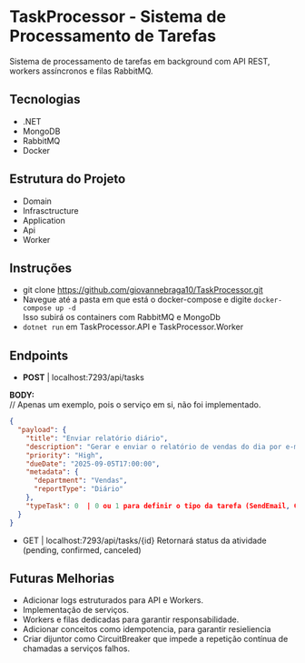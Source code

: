 # TaskProcessor - Sistema de Processamento de Tarefas

Sistema de processamento de tarefas em background com API REST, workers assíncronos e filas RabbitMQ.

## Tecnologias

- .NET 
- MongoDB
- RabbitMQ
- Docker

## Estrutura do Projeto
- Domain
- Infrasctructure
- Application
- Api
- Worker

## Instruções 
- git clone https://github.com/giovannebraga10/TaskProcessor.git
- Navegue até a pasta em que está o docker-compose e digite `docker-compose up -d`  
  Isso subirá os containers com RabbitMQ e MongoDb
- `dotnet run` em TaskProcessor.API e TaskProcessor.Worker

## Endpoints

- **POST** | localhost:7293/api/tasks

**BODY:**  
// Apenas um exemplo, pois o serviço em si, não foi implementado.

```json
{
  "payload": {  
    "title": "Enviar relatório diário",
    "description": "Gerar e enviar o relatório de vendas do dia por e-mail",
    "priority": "High",
    "dueDate": "2025-09-05T17:00:00",
    "metadata": {
      "department": "Vendas",
      "reportType": "Diário"
    },
    "typeTask": 0  | 0 ou 1 para definir o tipo da tarefa (SendEmail, GenerateReport)
  }
}
```


- GET | localhost:7293/api/tasks/{id}
  Retornará status da atividade (pending, confirmed, canceled)


## Futuras Melhorias

- Adicionar logs estruturados para API e Workers.
- Implementação de serviços.
- Workers e filas dedicadas para garantir responsabilidade.
- Adicionar conceitos como idempotencia, para garantir resieliencia
- Criar dijuntor como CircuitBreaker que impede a repetição contínua de chamadas a serviços falhos.

